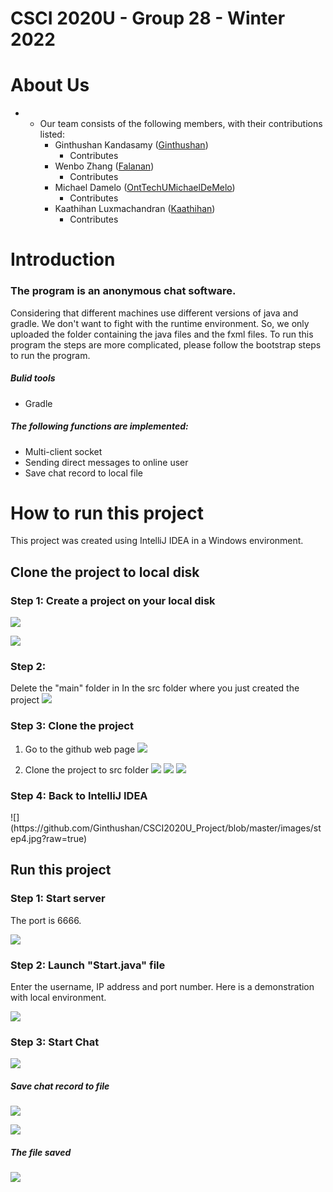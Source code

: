 # CSCI 2020U - Group 28 - Winter 2022



# About Us

- - Our team consists of the following members, with their contributions listed:
    - Ginthushan Kandasamy ([Ginthushan](https://github.com/Ginthushan))
      - Contributes
    - Wenbo Zhang ([Falanan](https://github.com/Falanan))
      - Contributes
    - Michael Damelo ([OntTechUMichaelDeMelo](https://github.com/OntTechUMichaelDeMelo))
      - Contributes
    - Kaathihan Luxmachandran ([Kaathihan](https://github.com/Kaathihan))
      - Contributes

# Introduction

<h3>The program is an anonymous chat software.</h3>

Considering that different machines use different versions of java and gradle. We don't want to fight with the runtime environment. So, we only uploaded the folder containing the java files and the fxml files. To run this program the steps are more complicated, please follow the bootstrap steps to run the program.

<h5> Bulid tools </h5>

- Gradle

<h5>The following functions are implemented:</h5>

- Multi-client socket
- Sending direct messages to online user
- Save chat record to local file



# How to run this project

This project was created using IntelliJ IDEA in a Windows environment.

<h2>Clone the project to local disk </h2>

<h3>Step 1: Create a project on your local disk </h3>

![](https://github.com/Ginthushan/CSCI2020U_Project/blob/master/images/step1M.png?raw=true)

![](https://github.com/Ginthushan/CSCI2020U_Project/blob/master/images/step1(2)M.png?raw=true)

<h3>Step 2: </h3>

Delete the "main" folder in In the src folder where you just created the project
![](https://github.com/Ginthushan/CSCI2020U_Project/blob/master/images/step2M.jpg?raw=true)

<h3>Step 3: Clone the project </h3>

1. Go to the github web page
![](https://github.com/Ginthushan/CSCI2020U_Project/blob/master/images/step3M.jpg?raw=true)

   

2. Clone the project to src folder
![](https://github.com/Ginthushan/CSCI2020U_Project/blob/master/images/step3(2)M.jpg?raw=true)
![](https://github.com/Ginthushan/CSCI2020U_Project/blob/master/images/step3(3)M.jpg?raw=true)
![](https://github.com/Ginthushan/CSCI2020U_Project/blob/master/images/step3(4)M.jpg?raw=true)

<h3>Step 4: Back to IntelliJ IDEA </h3>
![](https://github.com/Ginthushan/CSCI2020U_Project/blob/master/images/step4.jpg?raw=true)



<h2>Run this project </h2>

<h3>Step 1: Start server </h3>

The port is 6666.

![](https://github.com/Ginthushan/CSCI2020U_Project/blob/master/images/RunStep1.jpg?raw=true)

<h3>Step 2:  Launch "Start.java" file</h3>

Enter the username, IP address and port number. Here is a demonstration with local environment.

![](https://github.com/Ginthushan/CSCI2020U_Project/blob/master/images/RunStep2.jpg?raw=true)

<h3>Step 3: Start Chat </h3>

![](https://github.com/Ginthushan/CSCI2020U_Project/blob/master/images/RunStep3.jpg?raw=true)

<h5>Save chat record to file </h5>

![](https://github.com/Ginthushan/CSCI2020U_Project/blob/master/images/Savefile1M.jpg?raw=true)

![](https://github.com/Ginthushan/CSCI2020U_Project/blob/master/images/Savefile2M.jpg?raw=true)

<h5>The file saved </h5>

![](https://github.com/Ginthushan/CSCI2020U_Project/blob/master/images/SaveFile3.jpg?raw=true)

